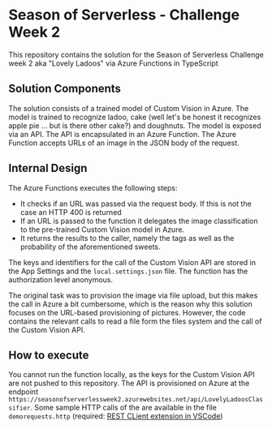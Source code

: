 # Season of Serverless - Challenge Week 2
This repository contains the solution for the Season of Serverless Challenge week 2 aka "Lovely Ladoos" via Azure Functions in TypeScript

## Solution Components

The solution consists of a trained model of Custom Vision in Azure. The model is trained to recognize ladoo, cake (well let's be honest it recognizes apple pie ... but is there other cake?) and doughnuts.
The model is exposed via an API. The API is encapsulated in an Azure Function. The Azure Function accepts URLs of an image in the JSON body of the request.  

## Internal Design

The Azure Functions executes the following steps:

* It checks if an URL was passed via the request body. If this is not the case an HTTP 400 is returned
* If an URL is passed to the function it delegates the image classification to the pre-trained Custom Vision model in Azure.
* It returns the results to the caller, namely the tags as well as the probability of the aforementioned sweets.

The keys and identifiers for the call of the Custom Vision API are stored in the App Settings and the `local.settings.json` file. The function has the authorization level anonymous.

The original task was to provision the image via file upload, but this makes the call in Azure a bit cumbersome, which is the reason why this solution focuses on the URL-based provisioning of pictures. However, the code contains the relevant calls to read a file form the files system and the call of the Custom Vision API.

## How to execute

You cannot run the function locally, as the keys for the Custom Vision API are not pushed to this repository. The API is provisioned on Azure at the endpoint `https://seasonofserverlessweek2.azurewebsites.net/api/LovelyLadoosClassifier`. Some sample HTTP calls of the are available in the file `demorequests.http` (required: [REST CLient extension in VSCode](https://marketplace.visualstudio.com/items?itemName=humao.rest-client))
